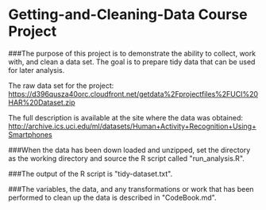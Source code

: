 # Getting-and-Cleaning-Data Course Project

###The purpose of this project is to demonstrate the ability to collect, work with, and clean a data set. The goal is to prepare tidy data that can be used for later analysis. 

The raw data set for the project:
https://d396qusza40orc.cloudfront.net/getdata%2Fprojectfiles%2FUCI%20HAR%20Dataset.zip 

The full description is available at the site where the data was obtained: 
http://archive.ics.uci.edu/ml/datasets/Human+Activity+Recognition+Using+Smartphones 

###When the data has been down loaded and unzipped, set the directory as the working directory and source the R script called "run_analysis.R". 

###The output of the R script is "tidy-dataset.txt". 

###The variables, the data, and any transformations or work that has been performed to clean up the data is described in "CodeBook.md". 